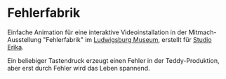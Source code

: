 # Fehlerfabrik

Einfache Animation für eine interaktive Videoinstallation in der Mitmach-Ausstellung "Fehlerfabrik" im [Ludwigsburg Museum](https://ludwigsburgmuseum.ludwigsburg.de/start.html), erstellt für [Studio Erika](https://studioerika.de/).

Ein beliebiger Tastendruck erzeugt einen Fehler in der Teddy-Produktion, aber erst durch Fehler wird das Leben spannend.
